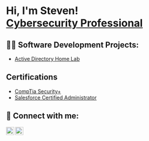<h1>Hi, I'm Steven! <br/><a href="https://www.linkedin.com/in/steven-doyley-51a5a8100/">Cybersecurity Professional</a>

<h2>👨‍💻 Software Development Projects:</h2>

  - [Active Directory Home Lab](https://github.com/smfdoy/ActiveDirectoryLab/tree/main)


<h2>Certifications</h2>

- [CompTia Security+](https://www.credly.com/badges/f0ff6d03-ed8d-4ca2-8a42-8ecc1791b360)
- [Salesforce Certified Administrator](https://trailhead.salesforce.com/en/credentials/certification-detail-print/?searchString=EsKZj9KLbSl9SBdGx5zmFU5VWQlHlAua2bj95YfWlyIdELvHP7jX01L9mxTeWgs3)


<h2> 🤳 Connect with me:</h2>

[<img align="left" alt="JoshMadakor | LinkedIn" width="22px" src="https://cdn.jsdelivr.net/npm/simple-icons@v3/icons/linkedin.svg" />][linkedin]
[<img align="left" alt="JoshMadakor | Instagram" width="22px" src="https://cdn.jsdelivr.net/npm/simple-icons@v3/icons/instagram.svg" />][instagram]

[instagram]: https://www.instagram.com/sirdoyley_/
[linkedin]: https://linkedin.com/in/steven-doyley-51a5a8100/

<!--
**joshmadakor1/joshmadakor1** is a ✨ _special_ ✨ repository because its `README.md` (this file) appears on your GitHub profile.

Here are some ideas to get you started:

- 🔭 I’m currently working on ...
- 🌱 I’m currently learning ...
- 👯 I’m looking to collaborate on ...
- 🤔 I’m looking for help with ...
- 💬 Ask me about ...
- 📫 How to reach me: ...
- 😄 Pronouns: ...
- ⚡ Fun fact: ...
-->
